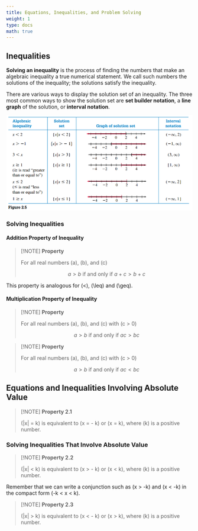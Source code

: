 ```yaml
---
title: Equations, Inequalities, and Problem Solving
weight: 1
type: docs
math: true
---
```


## Inequalities

**Solving an inequality** is the process of finding the numbers that make an algebraic inequality a true numerical statement. We call such numbers the solutions of the inequality; the solutions satisfy the inequality.

There are various ways to display the solution set of an inequality. The three most common ways to show the solution set are **set builder notation**, a **line graph** of the solution, or **interval notation**.

![Inequality Solution Notation](./assets/illustrate_inequality_solution.png)

### Solving Inequalities

#### Addition Property of Inequality

> [!NOTE] **Property**
>
> For all real numbers \(a\), \(b\), and \(c\)
>
> $$ a > b \text{ if and only if } a + c > b + c $$

This property is analogous for \(<\), \(\leq\) and \(\geq\).

#### Multiplication Property of Inequality

> [!NOTE] **Property**
>
> For all real numbers \(a\), \(b\), and \(c\) with \(c > 0\)
>
> $$ a > b \text{ if and only if } ac > bc $$

> [!NOTE] **Property**
>
> For all real numbers \(a\), \(b\), and \(c\) with \(c > 0\)
>
> $$ a > b \text{ if and only if } ac < bc $$

## Equations and Inequalities Involving Absolute Value

> [!NOTE] **Property 2.1**
>
> \(|x| = k\) is equivalent to \(x = - k\) or \(x = k\), where \(k\) is a positive number.

### Solving Inequalities That Involve Absolute Value

> [!NOTE] **Property 2.2**
>
> \(|x| < k\) is equivalent to \(x > - k\) or \(x < k\), where \(k\) is a positive number.

Remember that we can write a conjunction such as \(x > -k\) and \(x < -k\) in the compact form \(-k < x < k\).

> [!NOTE] **Property 2.3**
>
> \(|x| > k\) is equivalent to \(x < - k\) or \(x > k\), where \(k\) is a positive number.
